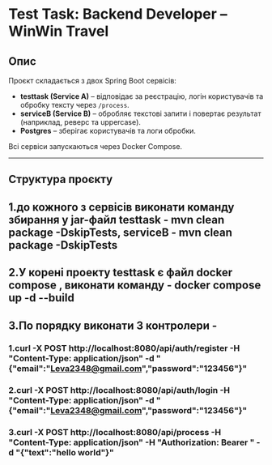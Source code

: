 # Test Task: Backend Developer – WinWin Travel

## Опис

Проєкт складається з двох Spring Boot сервісів:  

- **testtask (Service A)** – відповідає за реєстрацію, логін користувачів та обробку тексту через `/process`.  
- **serviceB (Service B)** – обробляє текстові запити і повертає результат (наприклад, реверс та uppercase).  
- **Postgres** – зберігає користувачів та логи обробки.

Всі сервіси запускаються через Docker Compose.

---

## Структура проєкту

## 1.до кожного з сервісів виконати команду збирання у jar-файл testtask - mvn clean package -DskipTests, serviceB - mvn clean package -DskipTests

## 2.У корені проекту testtask є файл docker compose , виконати команду - docker compose up -d --build
## 3.По порядку виконати 3 контролери - 
### 1.curl -X POST http://localhost:8080/api/auth/register -H "Content-Type: application/json" -d "{\"email\":\"Leva2348@gmail.com\",\"password\":\"123456\"}"
### 2.curl -X POST http://localhost:8080/api/auth/login -H "Content-Type: application/json" -d "{\"email\":\"Leva2348@gmail.com\",\"password\":\"123456\"}"
### 3.curl -X POST http://localhost:8080/api/process -H "Content-Type: application/json" -H "Authorization: Bearer <token>" -d "{\"text\":\"hello world\"}"
